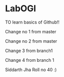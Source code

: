 # LabOGI
TO learn basics of Github!!

Change no 1 from master

Change no 2 from master

Change 3 from branch1

Change 4 from branch 1

Siddarth Jha Roll no 40 :)
